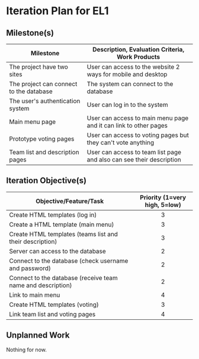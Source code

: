 # Iteration Plan for EL1

## Milestone(s)
| Milestone | Description, Evaluation Criteria, Work Products |
|-----------|-----------------------------------------|
| The project have two sites | User can access to the website 2 ways for mobile and desktop |
| The project can connect to the database | The system can connect to the database |
| The user's authentication system | User can log in to the system |
| Main menu page | User can access to main menu page and it can link to other pages |
| Prototype voting pages | User can access to voting pages but they can't vote anything |
| Team list and description pages | User can access to team list page and also can see their description |


## Iteration Objective(s)
| Objective/Feature/Task | Priority (1=very high, 5=low) |
|------------------------|:-----------------------------:|
| Create HTML templates (log in) | 3 |
| Create a HTML template (main menu) | 3 |
| Create HTML templates (teams list and their description) | 3 |
| Server can access to the database | 2 |
| Connect to the database (check username and password) | 2 |
| Connect to the database (receive team name and description) | 2 |
| Link to main menu | 4 |
| Create HTML templates (voting) | 3  |
| Link team list and voting pages | 4 |


## Unplanned Work
Nothing for now.
